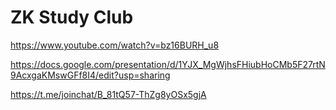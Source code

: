 # ZK Study Club


https://www.youtube.com/watch?v=bz16BURH_u8

https://docs.google.com/presentation/d/1YJX_MgWjhsFHiubHoCMb5F27rtN9AcxgaKMswGFf8I4/edit?usp=sharing

https://t.me/joinchat/B_81tQ57-ThZg8yOSx5gjA
